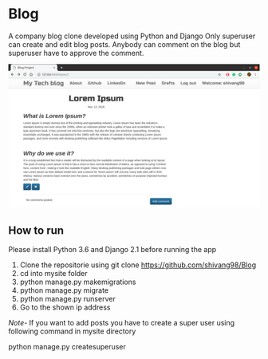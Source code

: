 # Blog
A company blog clone developed using Python and Django
Only superuser can create and edit blog posts.
Anybody can comment on the blog but superuser have to approve the comment.

![alt text](https://raw.githubusercontent.com/shivang98/Blog/master/mysite/blog/static/images/img.png)

## How to run
Please install Python 3.6 and Django 2.1 before running the app
1. Clone the repositorie using git clone https://github.com/shivang98/Blog
2. cd into mysite folder
3. python manage.py makemigrations
4. python manage.py migrate
5. python manage.py runserver
6. Go to the shown ip address

*Note-* If you want to add posts you have to create a super user using following command in mysite directory

python manage.py createsuperuser
